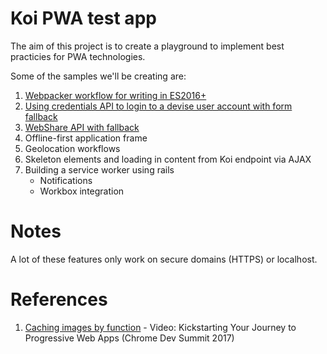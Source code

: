 # Koi PWA test app

The aim of this project is to create a playground to implement best practicies for PWA technologies. 

Some of the samples we'll be creating are:

1. [Webpacker workflow for writing in ES2016+](docs/WEBPACKER.md)  
1. [Using credentials API to login to a devise user account with form fallback](docs/CREDENTIALS.md)  
1. [WebShare API with fallback](docs/WEBSHARE.md)  
1. Offline-first application frame 
1. Geolocation workflows 
1. Skeleton elements and loading in content from Koi endpoint via AJAX 
1. Building a service worker using rails
    - Notifications 
    - Workbox integration 

# Notes

A lot of these features only work on secure domains (HTTPS) or localhost.  

# References

1. [Caching images by function](https://youtu.be/goafiwzhKMI?t=1553) - Video: Kickstarting Your Journey to Progressive Web Apps (Chrome Dev Summit 2017)